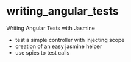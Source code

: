 # writing_angular_tests
Writing Angular Tests with Jasmine

+ test a simple controller with injecting scope
+ creation of an easy jasmine helper
+ use spies to test calls
